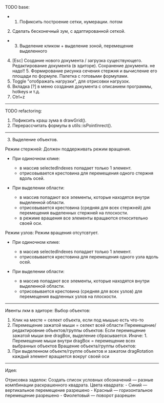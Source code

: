 TODO base:

+ 1. Пофиксить построение сетки, нумерации.
потом
2. Сделать бесконечный зум, с адаптированной сеткой.
+ 3. Выделение кликом + выделение зоной, перемещение выделенного
4. [Esc] Создание нового документа / загрузка существующего. Редактирование документа (в эдиторе). Сохранение документа.
не надо!! 5. Формирование рисунка сечения стержня и вычисление его площади по формуле. Палетка с готовыми формулами.
6. Toggle "отображать нагрузки", для отрисовки нагрузок.
7. Вкладка [?] в меню создания документа с описанием программы, hotkeys и т.д.
8. Ctrl+z

---

TODO refactoring:

1. Пофиксить краш зума в drawGrid().
2. Перерассчитать формулы в utils::isPointInrect().

---

3. Выделение объектов.

Режим стержней:
Должен поддерживать режим вращения.
  - При одиночном клике:
    - в массив selectedIndexes попадает только 1 элемент.
    - отрисовывается крестовина для перемещения одного стержня вдоль осей.

  - При выделении области:
    - в массив попадают все элементы, которые находятся внутри выделенной области.
    - отрисовывается крестовина (средняя для всех стержней) для перемещения выделенных стержней на плоскости.
    - в режиме вращения все элементы вращаются относительно своей оси.

Режим узлов:
Режим вращения отсутсвтует.
  - При одиночном клике:
    - в массив selectedIndexes попадает только 1 элемент.
    - отрисовывается крестовина для перемещения одного узла вдоль осей.

  - При выделении области:
    - в массив попадают все элементы, которые находятся внутри выделенной области.
    - отрисовывается крестовина (средняя для всех узлов) для перемещения выдленных узлов на плоскости.

---

Ивенты лкм в эдиторе:
Выбор объектов:
  1. Клик на месте = селект объекта, если под мышью есть что-то
  2. Перемещение зажатой мыши = селект всей области
Перемещение/редактировние объектов/группы объектов:
  Если перемещение зажатой мыши вне dragBox, выделение сбрасывается. Иначе:
    1. Перемещение мыши внутри dragBox = перемещение всех выбранных объектов
Вращение объекта/группы объектов:
  1. При выделенном объекте/группе объектов и зажатом dragRotation каждый элемент вращается вокруг своей оси

---

Идея:

Отрисовка заделок:
  Создать список условных обозначений — разные компбинации раскрашенного квадрата.
  Цвета квадрата:
    - Синий — вертикальное перемещение разрешено
    - Красный — горизонтальное перемещение разрешено
    - Фиолетовый — поворот разрешен
